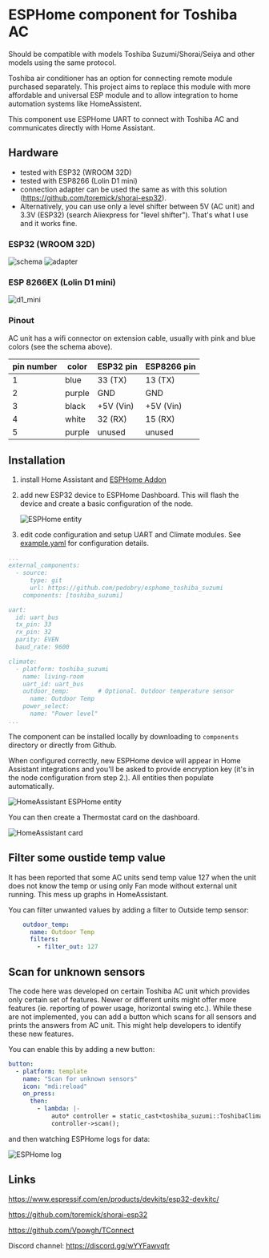 # ESPHome component for Toshiba AC

Should be compatible with models Toshiba Suzumi/Shorai/Seiya and other models using the same protocol.

Toshiba air conditioner has an option for connecting remote module purchased separately. This project aims to replace this module with more affordable and universal ESP module and to allow integration to home automation systems like HomeAssistent.

This component use ESPHome UART to connect with Toshiba AC and communicates directly with Home Assistant.

## Hardware

* tested with ESP32 (WROOM 32D)
* tested with ESP8266 (Lolin D1 mini)
* connection adapter can be used the same as with this solution (https://github.com/toremick/shorai-esp32).
* Alternatively, you can use only a level shifter between 5V (AC unit) and 3.3V (ESP32) (search Aliexpress for "level shifter"). That's what I use and it works fine.

### ESP32 (WROOM 32D)

   ![schema](/images/schema.jpg)
   ![adapter](/images/adapter.jpg)

### ESP 8266EX (Lolin D1 mini)

   ![d1_mini](/images/D1_mini.jpg)

### Pinout

AC unit has a wifi connector on extension cable, usually with pink and blue colors (see the schema above).

<p align="center">

|pin number| color | ESP32 pin  |ESP8266 pin|
|----------|-------|------------|-----------|
|    1     | blue  | 33 (TX)    | 13 (TX)   |
|    2     | purple| GND        | GND       |
|    3     | black | \+5V (Vin) | \+5V (Vin)|
|    4     | white | 32 (RX)    | 15 (RX)   |
|    5     | purple| unused     | unused    |

</p>

## Installation

1. install Home Assistant and [ESPHome Addon](https://esphome.io/guides/getting_started_hassio.html)

2. add new ESP32 device to ESPHome Dashboard. This will flash the device and create a basic configuration of the node.

   ![ESPHome entity](/images/HA_ESPHome.png)

3. edit code configuration and setup UART and Climate modules. See [example.yaml](https://github.com/pedobry/esphome_toshiba_suzumi/blob/main/example.yaml) for configuration details.

```yaml
...
external_components:
  - source: 
      type: git
      url: https://github.com/pedobry/esphome_toshiba_suzumi
    components: [toshiba_suzumi]

uart:
  id: uart_bus
  tx_pin: 33
  rx_pin: 32
  parity: EVEN
  baud_rate: 9600

climate:
  - platform: toshiba_suzumi
    name: living-room
    uart_id: uart_bus
    outdoor_temp:        # Optional. Outdoor temperature sensor
      name: Outdoor Temp
    power_select:
      name: "Power level"
...
```

The component can be installed locally by downloading to `components` directory or directly from Github.

When configured correctly, new ESPHome device will appear in Home Assistant integrations and you'll be asked to provide encryption key (it's in the node configuration from step 2.). All entities then populate automatically.

![HomeAssistant ESPHome entity](/images/HA_entity.png)

You can then create a Thermostat card on the dashboard.

![HomeAssistant card](/images/HA_card.png)

## Filter some oustide temp value

It has been reported that some AC units send temp value 127 when the unit does not know the temp or using only Fan mode without external unit running. This mess up graphs in HomeAssistant.

You can filter unwanted values by adding a filter to Outside temp sensor:

```yaml
    outdoor_temp:
      name: Outdoor Temp
      filters:
        - filter_out: 127 
```

## Scan for unknown sensors

The code here was developed on certain Toshiba AC unit which provides only certain set of features. Newer or different units might offer more features (ie. reporting of power usage, horizontal swing etc.). While these are not implemented, you can add a button which scans for all sensors and prints the answers from AC unit. This might help developers to identify these new features.

You can enable this by adding a new button:

```yaml
button:
  - platform: template
    name: "Scan for unknown sensors"
    icon: "mdi:reload"
    on_press:
      then:
        - lambda: |-
            auto* controller = static_cast<toshiba_suzumi::ToshibaClimateUart*>(id(living_room));
            controller->scan();
```

and then watching ESPHome logs for data:

![ESPHome log](/images/scan_log.png)

## Links

https://www.espressif.com/en/products/devkits/esp32-devkitc/

https://github.com/toremick/shorai-esp32

https://github.com/Vpowgh/TConnect

Discord channel: https://discord.gg/wYYFawvqfr